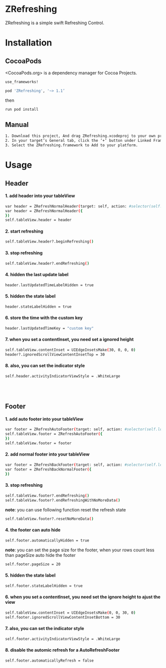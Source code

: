 # ZRefreshing

ZRefreshing is a simple swift Refreshing Control.

# Installation
## CocoaPods
<CocoaPods.org> is a dependency manager for Cocoa Projects.
``` bash 
use_frameworks!

pod 'ZRefreshing', '~> 1.1’
``` 

then
``` bash 
run pod install 
```

## Manual

``` bash 
1. Download this project, And drag ZRefreshing.xcodeproj to your own project.
2. In your target’s General tab, click the ’+’ button under Linked Frameworks and Libraries.
3. Select the ZRefreshing.framework to Add to your platform. 
```

# Usage 
## Header

#### 1.  add header into your tableView
``` bash
var header = ZRefreshNormalHeader(target: self, action: #selector(self.loadData(_:)))
var header = ZRefreshNormalHeader({
})
self.tableView.header = header
```

#### 2.  start refreshing
``` bash
self.tableView.header?.beginRefreshing()
```
#### 3.  stop refreshing
``` bash
self.tableView.header?.endRefreshing()
```
#### 4.  hidden the last update label 
``` bash 
header.lastUpdatedTimeLabelHidden = true
```
#### 5.  hidden the state label 
``` bash
header.stateLabelHidden = true
```
#### 6.  store the time with the custom key 
``` bash
header.lastUpdatedTimeKey = "custom key"
```
#### 7.  when you set a contentInset, you need set a ignored height
``` bash
self.tableView.contentInset = UIEdgeInsetsMake(30, 0, 0, 0)
header?.ignoredScrollViewContentInsetTop = 30
```
#### 8.  also, you can set the indicator style
``` bash 
self.header.activityIndicatorViewStyle = .WhiteLarge
```
<br /> <br />
## Footer
#### 1.  add auto footer into your tableView 
``` bash
var footer = ZRefreshAutoFooter(target: self, action: #selector(self.loadData(_:)))
self.tableView.footer = ZRefreshAutoFooter({
})
self.tableView.footer = footer
```
#### 2.  add normal footer into your tableView
``` bash
var footer = ZRefreshBackFooter(target: self, action: #selector(self.loadData(_:)))
var footer = ZRefreshBackNormalFooter({
})
```
#### 3.  stop refreshing
``` bash
self.tableView.footer?.endRefreshing()
self.tableView.footer?.endRefreshingWithNoMoreData()
```
**note**: you can use following function reset the refresh state
``` bash
self.tableView.footer?.resetNoMoreData()
```
#### 4.  the footer can auto hide
``` bash
self.footer.automaticallyHidden = true
```
**note**: you can set the page size for the footer, when your rows count less than pageSize auto hide the footer
``` bash
self.footer.pageSize = 20
```
#### 5.  hidden the state label 
``` bash
self.footer.stateLabelHidden = true
```
#### 6.  when you set a contentInset, you need set the ignore height to ajust the view
``` bash
self.tableView.contentInset = UIEdgeInsetsMake(0, 0, 30, 0)
self.footer.ignoredScrollViewContentInsetBottom = 30
```
#### 7.  also, you can set the indicator style
``` bash 
self.footer.activityIndicatorViewStyle = .WhiteLarge
```
#### 8.  disable the automic refresh for a AutoRefreshFooter
``` bash
self.footer.automaticallyRefresh = false
```



